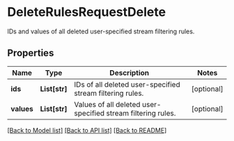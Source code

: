 # DeleteRulesRequestDelete

IDs and values of all deleted user-specified stream filtering rules.

## Properties
Name | Type | Description | Notes
------------ | ------------- | ------------- | -------------
**ids** | **List[str]** | IDs of all deleted user-specified stream filtering rules. | [optional] 
**values** | **List[str]** | Values of all deleted user-specified stream filtering rules. | [optional] 

[[Back to Model list]](../README.md#documentation-for-models) [[Back to API list]](../README.md#documentation-for-api-endpoints) [[Back to README]](../README.md)


